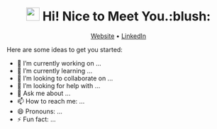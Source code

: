 <h1 align="center"><img src="https://media.giphy.com/media/hvRJCLFzcasrR4ia7z/giphy.gif" width="30px"> Hi! Nice to Meet You.:blush:</h1>
<p align="center">
  <a href="https://germansdev.vercel.app/">Website</a> •
  <a href="https://www.linkedin.com/in/germansdev/">LinkedIn</a>
</p>

Here are some ideas to get you started:

- 🔭 I’m currently working on ...
- 🌱 I’m currently learning ...
- 👯 I’m looking to collaborate on ...
- 🤔 I’m looking for help with ...
- 💬 Ask me about ...
- 📫 How to reach me: ...
- 😄 Pronouns: ...
- ⚡ Fun fact: ...

